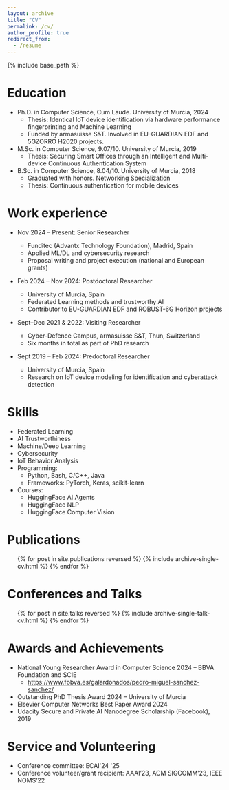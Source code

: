 ```yaml
---
layout: archive
title: "CV"
permalink: /cv/
author_profile: true
redirect_from:
  - /resume
---
```


{% include base_path %}

Education
======
* Ph.D. in Computer Science, Cum Laude. University of Murcia, 2024  
  * Thesis: Identical IoT device identification via hardware performance fingerprinting and Machine Learning  
  * Funded by armasuisse S&T. Involved in EU-GUARDIAN EDF and 5GZORRO H2020 projects.
* M.Sc. in Computer Science, 9.07/10. University of Murcia, 2019  
  * Thesis: Securing Smart Offices through an Intelligent and Multi-device Continuous Authentication System
* B.Sc. in Computer Science, 8.04/10. University of Murcia, 2018  
  * Graduated with honors. Networking Specialization  
  * Thesis: Continuous authentication for mobile devices

Work experience
======
* Nov 2024 – Present: Senior Researcher  
  * Funditec (Advantx Technology Foundation), Madrid, Spain  
  * Applied ML/DL and cybersecurity research  
  * Proposal writing and project execution (national and European grants)

* Feb 2024 – Nov 2024: Postdoctoral Researcher  
  * University of Murcia, Spain  
  * Federated Learning methods and trustworthy AI  
  * Contributor to EU-GUARDIAN EDF and ROBUST-6G Horizon projects

* Sept–Dec 2021 & 2022: Visiting Researcher  
  * Cyber-Defence Campus, armasuisse S&T, Thun, Switzerland  
  * Six months in total as part of PhD research

* Sept 2019 – Feb 2024: Predoctoral Researcher  
  * University of Murcia, Spain  
  * Research on IoT device modeling for identification and cyberattack detection
  
Skills
======
* Federated Learning
* AI Trustworthiness
* Machine/Deep Learning
* Cybersecurity
* IoT Behavior Analysis
* Programming:  
  * Python, Bash, C/C++, Java  
  * Frameworks: PyTorch, Keras, scikit-learn
* Courses:
  * HuggingFace AI Agents
  * HuggingFace NLP
  * HuggingFace Computer Vision

Publications
======
  <ul>{% for post in site.publications reversed %}
    {% include archive-single-cv.html %}
  {% endfor %}</ul>
  
Conferences and Talks
======
  <ul>{% for post in site.talks reversed %}
    {% include archive-single-talk-cv.html  %}
  {% endfor %}</ul>
  
Awards and Achievements
======
* National Young Researcher Award in Computer Science 2024 – BBVA Foundation and SCIE
  * https://www.fbbva.es/galardonados/pedro-miguel-sanchez-sanchez/
* Outstanding PhD Thesis Award 2024 – University of Murcia  
* Elsevier Computer Networks Best Paper Award 2024  
* Udacity Secure and Private AI Nanodegree Scholarship (Facebook), 2019

Service and Volunteering
======
* Conference committee: ECAI'24 '25
* Conference volunteer/grant recipient: AAAI’23, ACM SIGCOMM’23, IEEE NOMS’22
